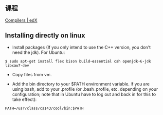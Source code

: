 ## 课程

[Compilers | edX](https://www.edx.org/course/compilers)

## Installing directly on linux

- Install packages (If you only intend to use the C++ version, you don't need the jdk). For Ubuntu:

```shell
$ sudo apt-get install flex bison build-essential csh openjdk-6-jdk libxaw7-dev
```

- Copy files from vm.

- Add the bin directory to your $PATH environment variable. If you are using bash, add to your .profile (or .bash_profile, etc. depending on your configuration; note that in Ubuntu have to log out and back in for this to take effect):

```shell
PATH=/usr/class/cs143/cool/bin:$PATH
```

